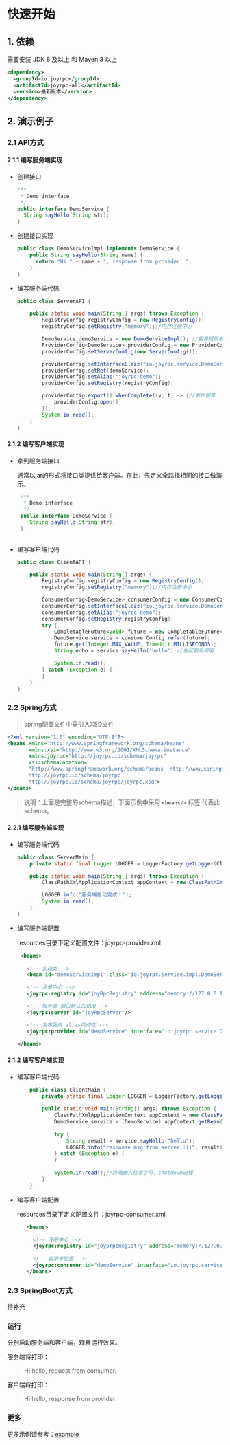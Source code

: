 快速开始
===

## 1. 依赖

  需要安装 JDK 8 及以上 和 Maven 3 以上

   ```xml
   <dependency>
     <groupId>io.joyrpc</groupId>
     <artifactId>joyrpc-all</artifactId>
     <version>最新版本</version>
   </dependency>
   ```
## 2. 演示例子

### 2.1 API方式

#### 2.1.1 编写服务端实现

  - 创建接口
  
      ```java
      /**
       * Demo interface
       */
      public interface DemoService {
        String sayHello(String str);
      }
      ```
      
  - 创建接口实现
  
       ```java
       public class DemoServiceImpl implements DemoService {
           public String sayHello(String name) {
             return "Hi " + name + ", response from provider. ";
           }
       }
       ```
  - 编写服务端代码
  
      ```java
      public class ServerAPI {
      
          public static void main(String[] args) throws Exception {
              RegistryConfig registryConfig = new RegistryConfig();
              registryConfig.setRegistry("memory");//内存注册中心
      
              DemoService demoService = new DemoServiceImpl(); //服务提供者设置
              ProviderConfig<DemoService> providerConfig = new ProviderConfig<>();
              providerConfig.setServerConfig(new ServerConfig());
      
              providerConfig.setInterfaceClazz("io.joyrpc.service.DemoService");
              providerConfig.setRef(demoService);
              providerConfig.setAlias("joyrpc-demo");
              providerConfig.setRegistry(registryConfig);
      
              providerConfig.export().whenComplete((v, t) -> {//发布服务
                  providerConfig.open();
              });
              System.in.read();
          }
      }
      ```
#### 2.1.2 编写客户端实现

  - 拿到服务端接口
  
       通常以jar的形式将接口类提供给客户端。在此，先定义全路径相同的接口做演示。
      
       ```java
        /**
         * Demo interface
         */
        public interface DemoService {
           String sayHello(String str);
        }
        
       ```
       
  - 编写客户端代码
  
      ```java
      public class ClientAPI {
      
          public static void main(String[] args) {
              RegistryConfig registryConfig = new RegistryConfig();
              registryConfig.setRegistry("memory");//内存注册中心
      
              ConsumerConfig<DemoService> consumerConfig = new ConsumerConfig<>();//consumer设置
              consumerConfig.setInterfaceClazz("io.joyrpc.service.DemoService");
              consumerConfig.setAlias("joyrpc-demo");
              consumerConfig.setRegistry(registryConfig);
              try {
                  CompletableFuture<Void> future = new CompletableFuture<Void>();
                  DemoService service = consumerConfig.refer(future);
                  future.get(Integer.MAX_VALUE, TimeUnit.MILLISECONDS);
                  String echo = service.sayHello("hello");//发起服务调用
      
                  System.in.read();
              } catch (Exception e) {
              }
          }
      }
      ```

### 2.2 Spring方式
   
  > spring配置文件中需引入XSD文件

  ```xml
  <?xml version="1.0" encoding="UTF-8"?>
  <beans xmlns="http://www.springframework.org/schema/beans"
         xmlns:xsi="http://www.w3.org/2001/XMLSchema-instance"
         xmlns:joyrpc="http://joyrpc.io/schema/joyrpc"
         xsi:schemaLocation=
         "http://www.springframework.org/schema/beans  http://www.springframework.org/schema/beans/spring-beans.xsd
         http://joyrpc.io/schema/joyrpc  
         http://joyrpc.io/schema/joyrpc/joyrpc.xsd">
  </beans>
  ```
   >说明：上面是完整的schema描述，下面示例中采用  **`<beans/>`** 标签 代表此schema。

#### 2.2.1 编写服务端实现

   - 编写服务端代码
   
      ```java
      public class ServerMain {
          private static final Logger LOGGER = LoggerFactory.getLogger(ClientMain.class);
      
          public static void main(String[] args) throws Exception {
              ClassPathXmlApplicationContext appContext = new ClassPathXmlApplicationContext("/joyrpc-provider.xml");
      
              LOGGER.info("服务端启动完成！");
              System.in.read();
          }
      }
      ```

   
   - 编写服务端配置

      resources目录下定义配置文件：joyrpc-provider.xml
  
       ```xml
        <beans>
   
          <!-- 实现类 -->
          <bean id="demoServiceImpl" class="io.joyrpc.service.impl.DemoServiceImpl"/>
      
          <!-- 注册中心 -->
          <joyrpc:registry id="joyRpcRegistry" address="memory://127.0.0.1" registry="memory"/>
      
          <!-- 服务端 端口默认22000 -->
          <joyrpc:server id="joyRpcServer"/>
      
          <!-- 发布服务 alias可修改 -->
          <joyrpc:provider id="demoService" interface="io.joyrpc.service.DemoService" alias="joyrpc-demo" ref="demoServiceImpl" server="joyRpcServer"></joyrpc:provider>
     
      </beans>
      ```

#### 2.1.2 编写客户端实现

   - 编写客户端代码

        ```java
            public class ClientMain {
                private static final Logger LOGGER = LoggerFactory.getLogger(ClientMain.class);
            
                public static void main(String[] args) throws Exception {
                    ClassPathXmlApplicationContext appContext = new ClassPathXmlApplicationContext("/joyrpc-consumer.xml");
                    DemoService service = (DemoService) appContext.getBean("demoService");
            
                    try {
                        String result = service.sayHello("hello");
                        LOGGER.info("response msg from server :{}", result);
                    } catch (Exception e) {
                    }
               
                    System.in.read();//终端输入任意字符，shutdown进程
                }
            }
        ```
   - 编写客户端配置

        resources目录下定义配置文件：joyrpc-consumer.xml
        
        ```xml
           <beans>
      
             <!-- 注册中心 -->
             <joyrpc:registry id="joyprpcRegistry" address="memory://127.0.0.1" registry="memory"/>
         
             <!-- 调用者配置 -->
             <joyrpc:consumer id="demoService" interface="io.joyrpc.service.DemoService" alias="joyrpc-demo"></joyrpc:consumer>
           </beans>
        ```

### 2.3 SpringBoot方式 

   待补充

### 运行

   分别启动服务端和客户端，观察运行效果。

   服务端将打印：

   >Hi hello, request from consumer.

   客户端将打印：

   >Hi hello, response from provider

### 更多

   更多示例请参考：[example](../../joyrpc-example)